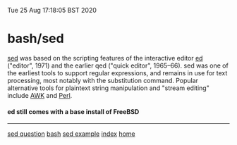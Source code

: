 Tue 25 Aug 17:18:05 BST 2020

# bash/sed

[sed](https://wiki.archlinux.org/index.php/Core_utilities#Essentials) was based on the scripting features of the interactive editor [ed](https://en.wikipedia.org/wiki/Ed_(text_editor)) ("editor", 1971) and the earlier qed ("quick editor", 1965–66). sed was one of the earliest tools to support regular expressions, and remains in use for text processing, most notably with the substitution command. Popular alternative tools for plaintext string manipulation and "stream editing" include [AWK](https://en.wikipedia.org/wiki/AWK) and [Perl](https://en.wikipedia.org/wiki/Perl). 

#### ed still comes with a base install of FreeBSD

___
[sed question](./sed-question.md)
[bash](./bash-index.md)
[sed example](./sed-eg.md)
[index](./index-file.md)
[home](./home.md)

